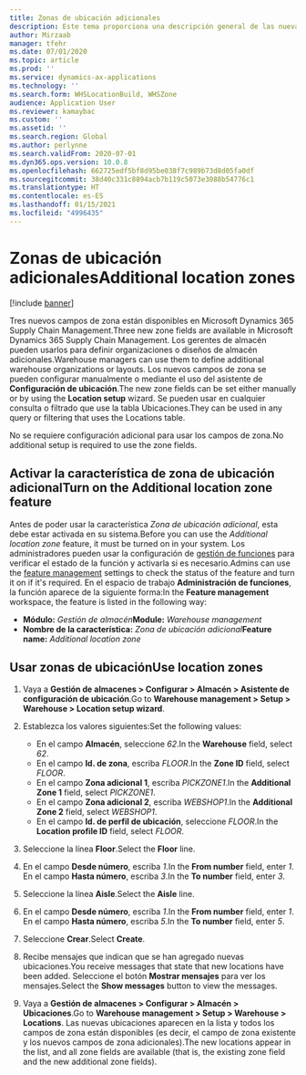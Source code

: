 ```yaml
---
title: Zonas de ubicación adicionales
description: Este tema proporciona una descripción general de las nuevas zonas de ubicación que se han agregado a Microsoft Dynamics 365 Supply Chain Management.
author: Mirzaab
manager: tfehr
ms.date: 07/01/2020
ms.topic: article
ms.prod: ''
ms.service: dynamics-ax-applications
ms.technology: ''
ms.search.form: WHSLocationBuild, WHSZone
audience: Application User
ms.reviewer: kamaybac
ms.custom: ''
ms.assetid: ''
ms.search.region: Global
ms.author: perlynne
ms.search.validFrom: 2020-07-01
ms.dyn365.ops.version: 10.0.8
ms.openlocfilehash: 662725edf5bf8d95be038f7c989b73d8d05fa0df
ms.sourcegitcommit: 38d40c331c8894acb7b119c5073e3088b54776c1
ms.translationtype: HT
ms.contentlocale: es-ES
ms.lasthandoff: 01/15/2021
ms.locfileid: "4996435"
---
```

# <a name="additional-location-zones"></a><span data-ttu-id="272dd-103">Zonas de ubicación adicionales</span><span class="sxs-lookup"><span data-stu-id="272dd-103">Additional location zones</span></span>

[!include [banner](../includes/banner.md)]

<span data-ttu-id="272dd-104">Tres nuevos campos de zona están disponibles en Microsoft Dynamics 365 Supply Chain Management.</span><span class="sxs-lookup"><span data-stu-id="272dd-104">Three new zone fields are available in Microsoft Dynamics 365 Supply Chain Management.</span></span> <span data-ttu-id="272dd-105">Los gerentes de almacén pueden usarlos para definir organizaciones o diseños de almacén adicionales.</span><span class="sxs-lookup"><span data-stu-id="272dd-105">Warehouse managers can use them to define additional warehouse organizations or layouts.</span></span> <span data-ttu-id="272dd-106">Los nuevos campos de zona se pueden configurar manualmente o mediante el uso del asistente de **Configuración de ubicación**.</span><span class="sxs-lookup"><span data-stu-id="272dd-106">The new zone fields can be set either manually or by using the **Location setup** wizard.</span></span> <span data-ttu-id="272dd-107">Se pueden usar en cualquier consulta o filtrado que use la tabla Ubicaciones.</span><span class="sxs-lookup"><span data-stu-id="272dd-107">They can be used in any query or filtering that uses the Locations table.</span></span>

<span data-ttu-id="272dd-108">No se requiere configuración adicional para usar los campos de zona.</span><span class="sxs-lookup"><span data-stu-id="272dd-108">No additional setup is required to use the zone fields.</span></span>

## <a name="turn-on-the-additional-location-zone-feature"></a><span data-ttu-id="272dd-109">Activar la característica de zona de ubicación adicional</span><span class="sxs-lookup"><span data-stu-id="272dd-109">Turn on the Additional location zone feature</span></span>

<span data-ttu-id="272dd-110">Antes de poder usar la característica *Zona de ubicación adicional*, esta debe estar activada en su sistema.</span><span class="sxs-lookup"><span data-stu-id="272dd-110">Before you can use the *Additional location zone* feature, it must be turned on in your system.</span></span> <span data-ttu-id="272dd-111">Los administradores pueden usar la configuración de [gestión de funciones](../../fin-ops-core/fin-ops/get-started/feature-management/feature-management-overview.md) para verificar el estado de la función y activarla si es necesario.</span><span class="sxs-lookup"><span data-stu-id="272dd-111">Admins can use the [feature management](../../fin-ops-core/fin-ops/get-started/feature-management/feature-management-overview.md) settings to check the status of the feature and turn it on if it's required.</span></span> <span data-ttu-id="272dd-112">En el espacio de trabajo **Administración de funciones**, la función aparece de la siguiente forma:</span><span class="sxs-lookup"><span data-stu-id="272dd-112">In the **Feature management** workspace, the feature is listed in the following way:</span></span>

- <span data-ttu-id="272dd-113">**Módulo:** *Gestión de almacén*</span><span class="sxs-lookup"><span data-stu-id="272dd-113">**Module:** *Warehouse management*</span></span>
- <span data-ttu-id="272dd-114">**Nombre de la característica:** *Zona de ubicación adicional*</span><span class="sxs-lookup"><span data-stu-id="272dd-114">**Feature name:** *Additional location zone*</span></span>

## <a name="use-location-zones"></a><span data-ttu-id="272dd-115">Usar zonas de ubicación</span><span class="sxs-lookup"><span data-stu-id="272dd-115">Use location zones</span></span>

1. <span data-ttu-id="272dd-116">Vaya a **Gestión de almacenes \> Configurar \> Almacén \> Asistente de configuración de ubicación**.</span><span class="sxs-lookup"><span data-stu-id="272dd-116">Go to **Warehouse management \> Setup \> Warehouse \> Location setup wizard**.</span></span>
2. <span data-ttu-id="272dd-117">Establezca los valores siguientes:</span><span class="sxs-lookup"><span data-stu-id="272dd-117">Set the following values:</span></span>

    - <span data-ttu-id="272dd-118">En el campo **Almacén**, seleccione _62_.</span><span class="sxs-lookup"><span data-stu-id="272dd-118">In the **Warehouse** field, select _62_.</span></span>
    - <span data-ttu-id="272dd-119">En el campo **Id. de zona**, escriba _FLOOR_.</span><span class="sxs-lookup"><span data-stu-id="272dd-119">In the **Zone ID** field, select _FLOOR_.</span></span>
    - <span data-ttu-id="272dd-120">En el campo **Zona adicional 1**, escriba _PICKZONE1_.</span><span class="sxs-lookup"><span data-stu-id="272dd-120">In the **Additional Zone 1** field, select _PICKZONE1_.</span></span>
    - <span data-ttu-id="272dd-121">En el campo **Zona adicional 2**, escriba _WEBSHOP1_.</span><span class="sxs-lookup"><span data-stu-id="272dd-121">In the **Additional Zone 2** field, select _WEBSHOP1_.</span></span>
    - <span data-ttu-id="272dd-122">En el campo **Id. de perfil de ubicación**, seleccione _FLOOR_.</span><span class="sxs-lookup"><span data-stu-id="272dd-122">In the **Location profile ID** field, select _FLOOR_.</span></span>

3. <span data-ttu-id="272dd-123">Seleccione la línea **Floor**.</span><span class="sxs-lookup"><span data-stu-id="272dd-123">Select the **Floor** line.</span></span>
4. <span data-ttu-id="272dd-124">En el campo **Desde número**, escriba _1_.</span><span class="sxs-lookup"><span data-stu-id="272dd-124">In the **From number** field, enter _1_.</span></span> <span data-ttu-id="272dd-125">En el campo **Hasta número**, escriba _3_.</span><span class="sxs-lookup"><span data-stu-id="272dd-125">In the **To number** field, enter _3_.</span></span>
5. <span data-ttu-id="272dd-126">Seleccione la línea **Aisle**.</span><span class="sxs-lookup"><span data-stu-id="272dd-126">Select the **Aisle** line.</span></span>
6. <span data-ttu-id="272dd-127">En el campo **Desde número**, escriba _1_.</span><span class="sxs-lookup"><span data-stu-id="272dd-127">In the **From number** field, enter _1_.</span></span> <span data-ttu-id="272dd-128">En el campo **Hasta número**, escriba _5_.</span><span class="sxs-lookup"><span data-stu-id="272dd-128">In the **To number** field, enter _5_.</span></span>
7. <span data-ttu-id="272dd-129">Seleccione **Crear**.</span><span class="sxs-lookup"><span data-stu-id="272dd-129">Select **Create**.</span></span>
8. <span data-ttu-id="272dd-130">Recibe mensajes que indican que se han agregado nuevas ubicaciones.</span><span class="sxs-lookup"><span data-stu-id="272dd-130">You receive messages that state that new locations have been added.</span></span> <span data-ttu-id="272dd-131">Seleccione el botón **Mostrar mensajes** para ver los mensajes.</span><span class="sxs-lookup"><span data-stu-id="272dd-131">Select the **Show messages** button to view the messages.</span></span>
9. <span data-ttu-id="272dd-132">Vaya a **Gestión de almacenes \> Configurar \> Almacén \> Ubicaciones**.</span><span class="sxs-lookup"><span data-stu-id="272dd-132">Go to **Warehouse management \> Setup \> Warehouse \> Locations**.</span></span> <span data-ttu-id="272dd-133">Las nuevas ubicaciones aparecen en la lista y todos los campos de zona están disponibles (es decir, el campo de zona existente y los nuevos campos de zona adicionales).</span><span class="sxs-lookup"><span data-stu-id="272dd-133">The new locations appear in the list, and all zone fields are available (that is, the existing zone field and the new additional zone fields).</span></span>
